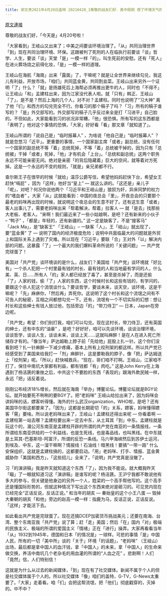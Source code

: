 ```yaml
---
title: 郭文贵2021年4月20日盖特 20210420_1尊敬的战友们好．美中刚刚 想了环境天气的双休高潮后！共产党为什么又在这个病毒肆虐的时候．高调的开启BGY海南论坛，再再推出老妈咪．大老仟．王岐山出来公关？( (习大神，三天不学习，赶
---
```


[原文連接](https://gnews.org/ThreadView/53480671)

尊敬的战友们好，「今天是」4月20号啦！


「大家看到」王岐山又出来了；中美之间要谈环境治理了。「从」共同治理世界「到」现在共同治理环境、环保。这跟被判了死刑的人在临执行前要谈「谈」哲学、人生，要谈「谈」天堂「是」一模一样「的」，叫生死前的安慰。还有「死人」在进火葬场烧之前得化妆，「是」一模一样的道理。


王岐山在海航「海南」出来「露面」了，干嘛呢？就是让全世界来继续勾兑，我这儿有利益，开放市场，「咱们」共同蓝金黄，共同割韭菜。王岐山出来另外一个证明「了」什么？「就」是扬雄死后上海帮必须再推出更牛的人，同时也「不得不」让王岐山「和」孟建柱出来，因为江家没代表人啦。就「只有」韩正、王岐山「了」，是不是？然后上海的几个人，对不对？孟建柱。同时也说明了“习大神” 离了他「们」和西方的勾兑完全不行。你看习的那个稿子了吗？「习」所有的稿子谁写的？「是」外交部写的。外交部写的稿子几乎反过来全是打「习进平」自己脸的。不但如此，大家能看到习的状况非常糟，「他」很恐惧。所有写的这东西都是「表明了」他对这个事情的恐惧，「大家」好好看「看」那文章「就知道了」。


王岐山所谓的「说自己是」“临时报幕人” ，为啥说「他自己是」“临时报幕人” ？就是忽悠习「近平」。更重要的事情，一个国家副主席「或者」副总统，没有任何一个国家的副总统不等「着」总统死掉，不等「着」总统被干掉的，因为只有「总统被」干掉「或者」死掉，「他」才有机会「上台」。「总统和副总统」这两个职务永远不可能亲密无间。绝对是亲密「的背后隐藏着」巨大的空间，就等着对方死掉。这是一个永远的不变的规则，「就是」亲兄弟都不行。


查尔斯王子在很早的时候「就给」温莎公爵写信，希望他妈妈赶快下台，希望女王赶快“嗝屁” ，因为「这样」他好当“皇上”  — 就这么讲的。「这还是」亲儿子「呢」，对吧？何况你说他两个「习近平和王岐山是」狼狈为奸，异床同梦的权力的“嗜血者” 。大家「从」这就能看到：中国的夜总会「里」，开夜总会的只要那个最老的妈咪再出现的时候，就说明这个夜总会的生意不好了。还有这生意「或者」客人出事儿了，需要老妈咪出来「帮着解决，帮着」拉客人 — 就「是去」找那些大老板、老客人。“来啊！我们最近来了一些小姑娘啊，是吧？还有新来的小伙子 &ndash; “鸭子” ，「都是」年轻的，还有新疆的。” 这一定是缺客了，不是“接客马” 「Jack Ma」，是“缺客王” 「王岐山」&ndash; 一缺客「人」，王「岐山」就出现了，要“蓝金黄” 了 — 说明了国内的经济极度危险；说明中共面临最大的问题就是外贸上和国际关系上遇到了灾难。所以现在「习近平」要联「合」王对外「以」解决内部的问题。这暴露「了」一个最大的我们爆料革命所说的「关键问题」 — 共产党完球蛋了！


美国对「共产党」谈环境谈的是什么，战友们？美国给「共产党」谈环境就「好比有」一个杀人犯把一个村里最有钱的村长、最有钱的人和当地最有学问的人，什么美、英、日……所有人「的」家人都已经放了毒了，甚至是杀掉了，而是还偷「了」人家的钱，偷「了」人家的东西，这个时候村长和这些有钱的，有学问的，要跟这个杀人犯这个流氓谈什么？要谈哲学，要谈未来，谈天空，谈环境，这是干嘛呢？「先」麻痹你，「然后再」弄死你。这说明了这个村长和这个流氓之间有不可告人的秘密，互相之间都想勾兑一下。还有，流氓有一个不切实际的幻想：想让村长和这些绅士有钱人放过他，包括旁边「的」“带刀侍卫”  — 日本，Japan在旁边呢。


「共产党」希望：你们别打我，咱们可以勾兑。现在这村长，带刀侍卫，还有英国的绅士，还有中东的“油豪” ，是吧？好好好，咱可以先谈环境，谈谈治理环境，谈谈哲学，谈谈人生，谈谈未来，谈谈上天……这就叫麻醉！是在人在进入死亡所储存才有的。「像当年」萨达姆勒上脖子前「先给他」屁股上扎一针。这个你们没看到吧？扎一针麻醉一下减少疼痛，基本上所有上绞刑架的都这样。所以共产党已经感受到了美国来给我打一「剂」麻醉针，这是要勒我的脖子，像「把」萨达姆送上「绞刑架」呢。「所以」赶快喊救兵，“现在，哥们咱不打啊。王岐山，江家咱不打了，保住中南坑大家都有利益，都有钱都「有」肉吃。” 这是John Kerry在上海遇到了杨洁篪的重挫之后，中共这个不要脸的东西「表现的」跟海外欺民贼一样，永远「把」话反着说。


刚刚公布经济18%增长，然后就在海南「举办」博鳌论坛。博鳌论坛就是BGY论坛。就开始要死不咧咧的要BGY了。把“老妈咪” 王岐山给拉出来了，因为妈咪会讲妈咪的话，嫖客听得懂。海外的什么武汉organization，WHO啦，是吧？还有美国华尔街这都要来了。「因为」这都是长期密切「的」关系，嫖客，妈咪懂得嫖客「需」要啥。所以说老妈咪出来了，王岐山！孟建柱还得出来呢 — 你看着啊 — 孟建柱第一站去哪？孟建柱要出来一定去中东，从土耳其「到」中东。孟建柱就是玩这个的，湄公河东南亚是孟建柱开辟的所谓的共产党在南亚的一条情报线，一条所谓给东南亚供给的一个利益线，也是生死线，也是毒品线，也叫黑线。在中东就是土耳其-巴基斯坦-阿富汗，所谓的反恐一条线。马六甲海峡然后到苏伊士运河，到埃及、中东，这一溜干嘛啊？情报线！石油线！暗黑线！要搞“一带一路” 什么安保组织，这就是孟建柱搞的，这都要启动。「用」老妈咪、打手、情报、蓝金黄威胁你「美国和西方」，「这些招儿」全来了，「说明」共产党真是没辙了。


习「的演讲稿」我是昨天就知道这个东西「了」，因为我不能说。就大概我昨天「瞄」了一眼就知道习这「演讲稿」是谁写的呢？杨洁篪。王沪宁我都不敢说他有多大的参与，但关键是他身边的另外一个人，姓梁的一个高手帮他写的。这个高手还是懂国际形势的，但就这种情况下写出这个东西来绝对是砸习的。可见党内现在已经完全“正话反说，反话正说。” 和当年的胡亥 — 秦始皇的这个小王八蛋 — 毁掉大秦朝的胡亥「和他」旁边的赵高一模一样：指鹿为马，反话正说，正话反说。「这样」才能活下去。


如此看出共产党是完球蛋了。现在还搞DCEP加密货币挑战美元；还要在南海、台湾、整个东南亚我「共产党」说了算；赶「走」美国；然后「在」国内「对」极端的民族主义、极端的所谓的爱国主义「情绪」正在「进行」操弄。大家再看看当年「从」1932到1945年，德国和日本「的情况是」一球样。可悲的事情「是」中国人民，所有的一切「美中所」谈的「关于」环境「的话题」，“老妈咪” （王岐山）出场，最后都是拿中国人的血汗钱，拿「中国人」的未来，拿「中国人」的生命来做交换，养活中南坑几个老杂毛的用血灌的所谓的“人血之花” 。悲剧啊！人们「竟然」信，人们特别信！


这就是为什么从过去的新闻媒体，「到」现在有了社交媒体。新闻不属于个人的但是社交媒体属于个人的。所以社交媒体「像」咱们的盖特，G-TV，G-News太重要了。「大家」走着看。咱「们」会把这帮流氓，把「他们」彻底戳穿的，灭掉的。中不中？
